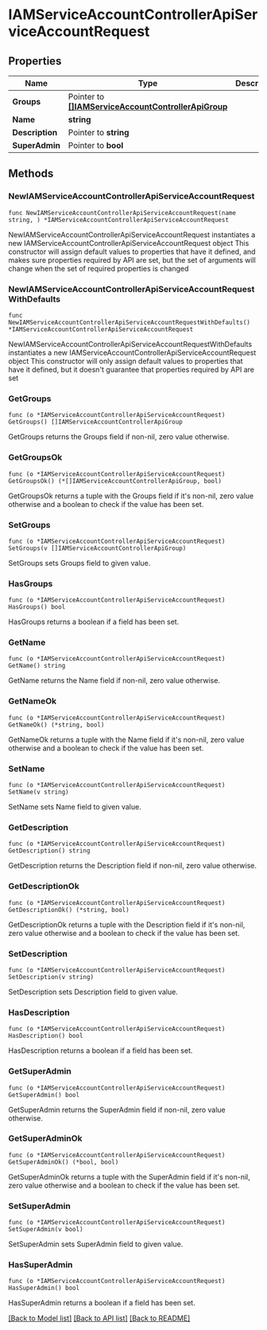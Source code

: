 # IAMServiceAccountControllerApiServiceAccountRequest

## Properties

Name | Type | Description | Notes
------------ | ------------- | ------------- | -------------
**Groups** | Pointer to [**[]IAMServiceAccountControllerApiGroup**](IAMServiceAccountControllerApiGroup.md) |  | [optional] 
**Name** | **string** |  | 
**Description** | Pointer to **string** |  | [optional] 
**SuperAdmin** | Pointer to **bool** |  | [optional] 

## Methods

### NewIAMServiceAccountControllerApiServiceAccountRequest

`func NewIAMServiceAccountControllerApiServiceAccountRequest(name string, ) *IAMServiceAccountControllerApiServiceAccountRequest`

NewIAMServiceAccountControllerApiServiceAccountRequest instantiates a new IAMServiceAccountControllerApiServiceAccountRequest object
This constructor will assign default values to properties that have it defined,
and makes sure properties required by API are set, but the set of arguments
will change when the set of required properties is changed

### NewIAMServiceAccountControllerApiServiceAccountRequestWithDefaults

`func NewIAMServiceAccountControllerApiServiceAccountRequestWithDefaults() *IAMServiceAccountControllerApiServiceAccountRequest`

NewIAMServiceAccountControllerApiServiceAccountRequestWithDefaults instantiates a new IAMServiceAccountControllerApiServiceAccountRequest object
This constructor will only assign default values to properties that have it defined,
but it doesn't guarantee that properties required by API are set

### GetGroups

`func (o *IAMServiceAccountControllerApiServiceAccountRequest) GetGroups() []IAMServiceAccountControllerApiGroup`

GetGroups returns the Groups field if non-nil, zero value otherwise.

### GetGroupsOk

`func (o *IAMServiceAccountControllerApiServiceAccountRequest) GetGroupsOk() (*[]IAMServiceAccountControllerApiGroup, bool)`

GetGroupsOk returns a tuple with the Groups field if it's non-nil, zero value otherwise
and a boolean to check if the value has been set.

### SetGroups

`func (o *IAMServiceAccountControllerApiServiceAccountRequest) SetGroups(v []IAMServiceAccountControllerApiGroup)`

SetGroups sets Groups field to given value.

### HasGroups

`func (o *IAMServiceAccountControllerApiServiceAccountRequest) HasGroups() bool`

HasGroups returns a boolean if a field has been set.

### GetName

`func (o *IAMServiceAccountControllerApiServiceAccountRequest) GetName() string`

GetName returns the Name field if non-nil, zero value otherwise.

### GetNameOk

`func (o *IAMServiceAccountControllerApiServiceAccountRequest) GetNameOk() (*string, bool)`

GetNameOk returns a tuple with the Name field if it's non-nil, zero value otherwise
and a boolean to check if the value has been set.

### SetName

`func (o *IAMServiceAccountControllerApiServiceAccountRequest) SetName(v string)`

SetName sets Name field to given value.


### GetDescription

`func (o *IAMServiceAccountControllerApiServiceAccountRequest) GetDescription() string`

GetDescription returns the Description field if non-nil, zero value otherwise.

### GetDescriptionOk

`func (o *IAMServiceAccountControllerApiServiceAccountRequest) GetDescriptionOk() (*string, bool)`

GetDescriptionOk returns a tuple with the Description field if it's non-nil, zero value otherwise
and a boolean to check if the value has been set.

### SetDescription

`func (o *IAMServiceAccountControllerApiServiceAccountRequest) SetDescription(v string)`

SetDescription sets Description field to given value.

### HasDescription

`func (o *IAMServiceAccountControllerApiServiceAccountRequest) HasDescription() bool`

HasDescription returns a boolean if a field has been set.

### GetSuperAdmin

`func (o *IAMServiceAccountControllerApiServiceAccountRequest) GetSuperAdmin() bool`

GetSuperAdmin returns the SuperAdmin field if non-nil, zero value otherwise.

### GetSuperAdminOk

`func (o *IAMServiceAccountControllerApiServiceAccountRequest) GetSuperAdminOk() (*bool, bool)`

GetSuperAdminOk returns a tuple with the SuperAdmin field if it's non-nil, zero value otherwise
and a boolean to check if the value has been set.

### SetSuperAdmin

`func (o *IAMServiceAccountControllerApiServiceAccountRequest) SetSuperAdmin(v bool)`

SetSuperAdmin sets SuperAdmin field to given value.

### HasSuperAdmin

`func (o *IAMServiceAccountControllerApiServiceAccountRequest) HasSuperAdmin() bool`

HasSuperAdmin returns a boolean if a field has been set.


[[Back to Model list]](../README.md#documentation-for-models) [[Back to API list]](../README.md#documentation-for-api-endpoints) [[Back to README]](../README.md)



